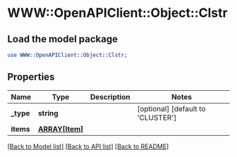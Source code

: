 # WWW::OpenAPIClient::Object::Clstr

## Load the model package
```perl
use WWW::OpenAPIClient::Object::Clstr;
```

## Properties
Name | Type | Description | Notes
------------ | ------------- | ------------- | -------------
**_type** | **string** |  | [optional] [default to &#39;CLUSTER&#39;]
**items** | [**ARRAY[Item]**](Item.md) |  | 

[[Back to Model list]](../README.md#documentation-for-models) [[Back to API list]](../README.md#documentation-for-api-endpoints) [[Back to README]](../README.md)


